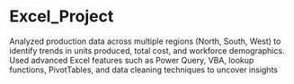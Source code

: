 # Excel_Project
Analyzed production data across multiple regions (North, South, West) to identify trends in units produced, total cost, and workforce demographics. Used advanced Excel features such as Power Query, VBA, lookup functions, PivotTables, and data cleaning techniques to uncover insights
